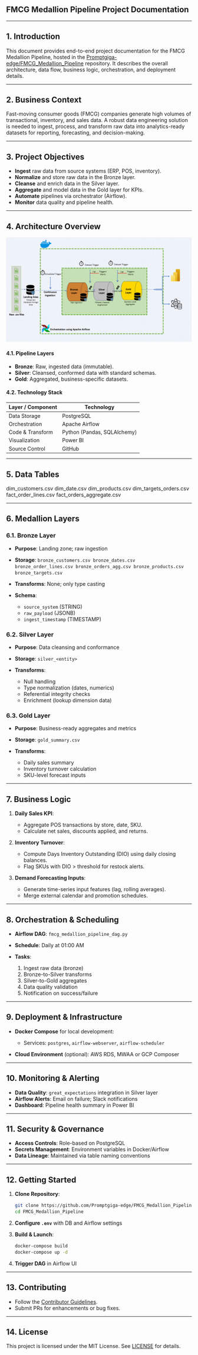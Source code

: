 ## FMCG Medallion Pipeline Project Documentation

---

## 1. Introduction

This document provides end-to-end project documentation for the FMCG Medallion Pipeline, hosted in the [Promptgiga-edge/FMCG\_Medallion\_Pipeline](https://github.com/Promptgiga-edge/FMCG_Medallion_Pipeline) repository. It describes the overall architecture, data flow, business logic, orchestration, and deployment details.

---

## 2. Business Context

Fast-moving consumer goods (FMCG) companies generate high volumes of transactional, inventory, and sales data. A robust data engineering solution is needed to ingest, process, and transform raw data into analytics-ready datasets for reporting, forecasting, and decision-making.

---

## 3. Project Objectives

* **Ingest** raw data from source systems (ERP, POS, inventory).
* **Normalize** and store raw data in the Bronze layer.
* **Cleanse** and enrich data in the Silver layer.
* **Aggregate** and model data in the Gold layer for KPIs.
* **Automate** pipelines via orchestrator (Airflow).
* **Monitor** data quality and pipeline health.

---

## 4. Architecture Overview

![Pipeline Architecture](doc/data.png)

#### 4.1. Pipeline Layers

* **Bronze**: Raw, ingested data (immutable).
* **Silver**: Cleansed, conformed data with standard schemas.
* **Gold**: Aggregated, business-specific datasets.

#### 4.2. Technology Stack

| Layer / Component | Technology                  |
| ----------------- | --------------------------- |
| Data Storage      | PostgreSQL                  |
| Orchestration     | Apache Airflow              |
| Code & Transform  | Python (Pandas, SQLAlchemy) |
| Visualization     | Power BI                    |
| Source Control    | GitHub                      |

---

## 5. Data Tables

dim_customers.csv
dim_date.csv
dim_products.csv
dim_targets_orders.csv
fact_order_lines.csv
fact_orders_aggregate.csv

---

## 6. Medallion Layers

### 6.1. Bronze Layer

* **Purpose**: Landing zone; raw ingestion
* **Storage**: `bronze_customers.csv
bronze_dates.csv
bronze_order_lines.csv
bronze_orders_agg.csv
bronze_products.csv
bronze_targets.csv`
* **Transforms**: None; only type casting
* **Schema**:

  * `source_system` (STRING)
  * `raw_payload` (JSONB)
  * `ingest_timestamp` (TIMESTAMP)



### 6.2. Silver Layer

* **Purpose**: Data cleansing and conformance
* **Storage**: `silver_<entity>`
* **Transforms**:

  * Null handling
  * Type normalization (dates, numerics)
  * Referential integrity checks
  * Enrichment (lookup dimension data)



### 6.3. Gold Layer

* **Purpose**: Business-ready aggregates and metrics
* **Storage**: `gold_summary.csv`
* **Transforms**:

  * Daily sales summary
  * Inventory turnover calculation
  * SKU-level forecast inputs



---

## 7. Business Logic

1. **Daily Sales KPI**:

   * Aggregate POS transactions by store, date, SKU.
   * Calculate net sales, discounts applied, and returns.

2. **Inventory Turnover**:

   * Compute Days Inventory Outstanding (DIO) using daily closing balances.
   * Flag SKUs with DIO > threshold for restock alerts.

3. **Demand Forecasting Inputs**:

   * Generate time-series input features (lag, rolling averages).
   * Merge external calendar and promotion schedules.

---

## 8. Orchestration & Scheduling

* **Airflow DAG**: `fmcg_medallion_pipeline_dag.py`
* **Schedule**: Daily at 01:00 AM
* **Tasks**:

  1. Ingest raw data (bronze)
  2. Bronze-to-Silver transforms
  3. Silver-to-Gold aggregates
  4. Data quality validation
  5. Notification on success/failure

---

## 9. Deployment & Infrastructure

* **Docker Compose** for local development:

  * Services: `postgres`, `airflow-webserver`, `airflow-scheduler`
* **Cloud Environment** (optional): AWS RDS, MWAA or GCP Composer

---

## 10. Monitoring & Alerting

* **Data Quality**: `great_expectations` integration in Silver layer
* **Airflow Alerts**: Email on failure; Slack notifications
* **Dashboard**: Pipeline health summary in Power BI

---

## 11. Security & Governance

* **Access Controls**: Role-based on PostgreSQL
* **Secrets Management**: Environment variables in Docker/Airflow
* **Data Lineage**: Maintained via table naming conventions

---

## 12. Getting Started

1. **Clone Repository**:

   ```bash
   git clone https://github.com/Promptgiga-edge/FMCG_Medallion_Pipeline.git
   cd FMCG_Medallion_Pipeline
   ```
2. **Configure `.env`** with DB and Airflow settings
3. **Build & Launch**:

   ```bash
   docker-compose build
   docker-compose up -d
   ```
4. **Trigger DAG** in Airflow UI

---

## 13. Contributing

* Follow the [Contributor Guidelines](CONTRIBUTING.md).
* Submit PRs for enhancements or bug fixes.

---

## 14. License

This project is licensed under the MIT License. See [LICENSE](LICENSE) for details.
